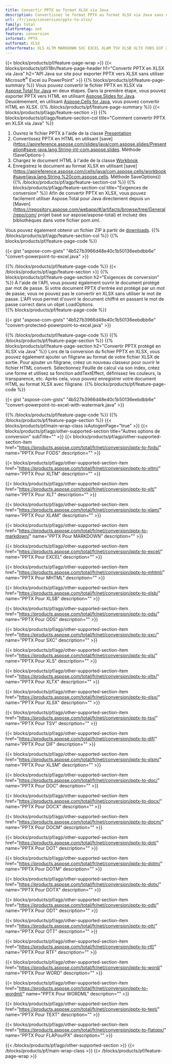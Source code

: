 ```yaml
---
title: Convertir PPTX au format XLSX via Java
description: Convertissez le format PPTX au format XLSX via Java sans utiliser Microsoft Excel ou PowerPoint
url: /fr/java/conversion/pptx-to-xlsx/
family: total
platformtag: net
feature: conversion
informat: PPTX
outformat: XLSX
otherformats: XLS XLTM MARKDOWN SXC EXCEL XLAM TSV XLSB XLTX FODS DIF XLT ODS MHTML XLSM XLSX DOC DOCX DOCM DOT DOTM DOTX ODT OTT RTF WORD WORDML TEXT FLATOPX
---
```

{{< blocks/products/pf/feature-page-wrap >}}
{{< blocks/products/pf/i18n/feature-page-header h1="Convertir PPTX en XLSX via Java" h2="API Java sur site pour exporter PPTX vers XLSX sans utiliser Microsoft<sup>&reg;</sup> Excel ou PowerPoint" >}}
{{% blocks/products/pf/feature-page-summary %}}
Vous pouvez convertir le fichier PPTX en XLSX via [Aspose.Total for Java](https://products.aspose.com/total/java/) en deux étapes. Dans la première étape, vous pouvez exporter PPTX vers HTML en utilisant [Aspose.Slides for Java](https://products.aspose.com/slides/java/). Deuxièmement, en utilisant [Aspose.Cells for Java](https://products.aspose.com/cells/java/), vous pouvez convertir HTML en XLSX.
{{% /blocks/products/pf/feature-page-summary  %}}
{{< blocks/products/pf/agp/feature-section >}}
{{% blocks/products/pf/agp/feature-section-col title="Comment convertir PPTX en XLSX via Java" %}}
1. Ouvrez le fichier PPTX à l'aide de la classe [Presentation](https://apireference.aspose.com/slides/java/com.aspose.slides/Presentation)
2. Convertissez PPTX en HTML en utilisant [save](https://apireference.aspose.com/slides/java/com.aspose.slides/Presentation#save-java.lang.String-int-com.aspose.slides. Méthode ISaveOptions-)
3. Chargez le document HTML à l'aide de la classe [Workbook](https://apireference.aspose.com/cells/java/com.aspose.cells/Workbook)
4. Enregistrez le document au format XLSX en utilisant [save](https://apireference.aspose.com/cells/java/com.aspose.cells/workbook#save(java.lang.String,%20com.aspose.cells. Méthode SaveOptions))
{{% /blocks/products/pf/agp/feature-section-col %}}
{{% blocks/products/pf/agp/feature-section-col title="Exigences de conversion" %}}
Afin de convertir PPTX en XLSX, vous pouvez facilement utiliser Aspose.Total pour Java directement depuis un [Maven](https://repository.aspose.com/webapp/#/artifacts/browse/tree/General/repo/com/ projet basé sur aspose/aspose-total) et incluez des bibliothèques dans votre fichier pom.xml.

Vous pouvez également obtenir un fichier ZIP à partir de [downloads](https://downloads.aspose.com/total/java).
{{% /blocks/products/pf/agp/feature-section-col %}}
{{% blocks/products/pf/feature-page-code %}}

{{< gist "aspose-com-gists" "4b527b3966d48e40c1b50136eebdbb6e" "convert-powerpoint-to-excel.java" >}}

{{% /blocks/products/pf/feature-page-code %}}
{{< /blocks/products/pf/agp/feature-section >}}
{{% blocks/products/pf/feature-page-section  h2="Exigences de conversion" %}}
À l'aide de l'API, vous pouvez également ouvrir le document protégé par mot de passe. Si votre document PPTX d'entrée est protégé par un mot de passe, vous ne pouvez pas le convertir en XLSX sans utiliser le mot de passe. L'API vous permet d'ouvrir le document chiffré en passant le mot de passe correct dans un objet LoadOptions.  
{{% blocks/products/pf/feature-page-code %}}

{{< gist "aspose-com-gists" "4b527b3966d48e40c1b50136eebdbb6e" "convert-protected-powerpoint-to-excel.java" >}}
{{% /blocks/products/pf/feature-page-code  %}}
{{% /blocks/products/pf/feature-page-section %}}
{{% blocks/products/pf/feature-page-section  h2="Convertir PPTX protégé en XLSX via Java" %}}
Lors de la conversion du fichier PPTX en XLSX, vous pouvez également ajouter un filigrane au format de votre fichier XLSX de sortie. Pour ajouter un filigrane, créez un nouveau classeur pour ouvrir le fichier HTML converti. Sélectionnez Feuille de calcul via son index, créez une forme et utilisez sa fonction addTextEffect, définissez les couleurs, la transparence, etc. Après cela, vous pouvez enregistrer votre document HTML au format XLSX avec filigrane. 
{{% blocks/products/pf/feature-page-code %}}

{{< gist "aspose-com-gists" "4b527b3966d48e40c1b50136eebdbb6e" "convert-powerpoint-to-excel-with-watermark.java" >}}
{{% /blocks/products/pf/feature-page-code  %}}
{{% /blocks/products/pf/feature-page-section %}}
{{< blocks/products/pf/main-wrap-class isAutogenPage="true" >}}
{{< blocks/products/pf/agp/other-supported-section title="Autres options de conversion" subTitle="" >}}
{{< blocks/products/pf/agp/other-supported-section-item href="https://products.aspose.com/total/fr/net/conversion/pptx-to-fods/" name="PPTX Pour FODS" description="" >}}

{{< blocks/products/pf/agp/other-supported-section-item href="https://products.aspose.com/total/fr/net/conversion/pptx-to-xltm/" name="PPTX Pour XLTM" description="" >}}

{{< blocks/products/pf/agp/other-supported-section-item href="https://products.aspose.com/total/fr/net/conversion/pptx-to-xlt/" name="PPTX Pour XLT" description="" >}}

{{< blocks/products/pf/agp/other-supported-section-item href="https://products.aspose.com/total/fr/net/conversion/pptx-to-xlam/" name="PPTX Pour XLAM" description="" >}}

{{< blocks/products/pf/agp/other-supported-section-item href="https://products.aspose.com/total/fr/net/conversion/pptx-to-markdown/" name="PPTX Pour MARKDOWN" description="" >}}

{{< blocks/products/pf/agp/other-supported-section-item href="https://products.aspose.com/total/fr/net/conversion/pptx-to-excel/" name="PPTX Pour EXCEL" description="" >}}

{{< blocks/products/pf/agp/other-supported-section-item href="https://products.aspose.com/total/fr/net/conversion/pptx-to-mhtml/" name="PPTX Pour MHTML" description="" >}}

{{< blocks/products/pf/agp/other-supported-section-item href="https://products.aspose.com/total/fr/net/conversion/pptx-to-xlsb/" name="PPTX Pour XLSB" description="" >}}

{{< blocks/products/pf/agp/other-supported-section-item href="https://products.aspose.com/total/fr/net/conversion/pptx-to-ods/" name="PPTX Pour ODS" description="" >}}

{{< blocks/products/pf/agp/other-supported-section-item href="https://products.aspose.com/total/fr/net/conversion/pptx-to-sxc/" name="PPTX Pour SXC" description="" >}}

{{< blocks/products/pf/agp/other-supported-section-item href="https://products.aspose.com/total/fr/net/conversion/pptx-to-xls/" name="PPTX Pour XLS" description="" >}}

{{< blocks/products/pf/agp/other-supported-section-item href="https://products.aspose.com/total/fr/net/conversion/pptx-to-xltx/" name="PPTX Pour XLTX" description="" >}}

{{< blocks/products/pf/agp/other-supported-section-item href="https://products.aspose.com/total/fr/net/conversion/pptx-to-xlsx/" name="PPTX Pour XLSX" description="" >}}

{{< blocks/products/pf/agp/other-supported-section-item href="https://products.aspose.com/total/fr/net/conversion/pptx-to-tsv/" name="PPTX Pour TSV" description="" >}}

{{< blocks/products/pf/agp/other-supported-section-item href="https://products.aspose.com/total/fr/net/conversion/pptx-to-dif/" name="PPTX Pour DIF" description="" >}}

{{< blocks/products/pf/agp/other-supported-section-item href="https://products.aspose.com/total/fr/net/conversion/pptx-to-xlsm/" name="PPTX Pour XLSM" description="" >}}

{{< blocks/products/pf/agp/other-supported-section-item href="https://products.aspose.com/total/fr/net/conversion/pptx-to-doc/" name="PPTX Pour DOC" description="" >}}

{{< blocks/products/pf/agp/other-supported-section-item href="https://products.aspose.com/total/fr/net/conversion/pptx-to-docx/" name="PPTX Pour DOCX" description="" >}}

{{< blocks/products/pf/agp/other-supported-section-item href="https://products.aspose.com/total/fr/net/conversion/pptx-to-docm/" name="PPTX Pour DOCM" description="" >}}

{{< blocks/products/pf/agp/other-supported-section-item href="https://products.aspose.com/total/fr/net/conversion/pptx-to-dot/" name="PPTX Pour DOT" description="" >}}

{{< blocks/products/pf/agp/other-supported-section-item href="https://products.aspose.com/total/fr/net/conversion/pptx-to-dotm/" name="PPTX Pour DOTM" description="" >}}

{{< blocks/products/pf/agp/other-supported-section-item href="https://products.aspose.com/total/fr/net/conversion/pptx-to-dotx/" name="PPTX Pour DOTX" description="" >}}

{{< blocks/products/pf/agp/other-supported-section-item href="https://products.aspose.com/total/fr/net/conversion/pptx-to-odt/" name="PPTX Pour ODT" description="" >}}

{{< blocks/products/pf/agp/other-supported-section-item href="https://products.aspose.com/total/fr/net/conversion/pptx-to-ott/" name="PPTX Pour OTT" description="" >}}

{{< blocks/products/pf/agp/other-supported-section-item href="https://products.aspose.com/total/fr/net/conversion/pptx-to-rtf/" name="PPTX Pour RTF" description="" >}}

{{< blocks/products/pf/agp/other-supported-section-item href="https://products.aspose.com/total/fr/net/conversion/pptx-to-word/" name="PPTX Pour WORD" description="" >}}

{{< blocks/products/pf/agp/other-supported-section-item href="https://products.aspose.com/total/fr/net/conversion/pptx-to-wordml/" name="PPTX Pour WORDML" description="" >}}

{{< blocks/products/pf/agp/other-supported-section-item href="https://products.aspose.com/total/fr/net/conversion/pptx-to-text/" name="PPTX Pour TEXT" description="" >}}

{{< blocks/products/pf/agp/other-supported-section-item href="https://products.aspose.com/total/fr/net/conversion/pptx-to-flatopx/" name="PPTX Pour FLAPourPX" description="" >}}


{{< /blocks/products/pf/agp/other-supported-section >}}
{{< /blocks/products/pf/main-wrap-class >}}
{{< /blocks/products/pf/feature-page-wrap >}}